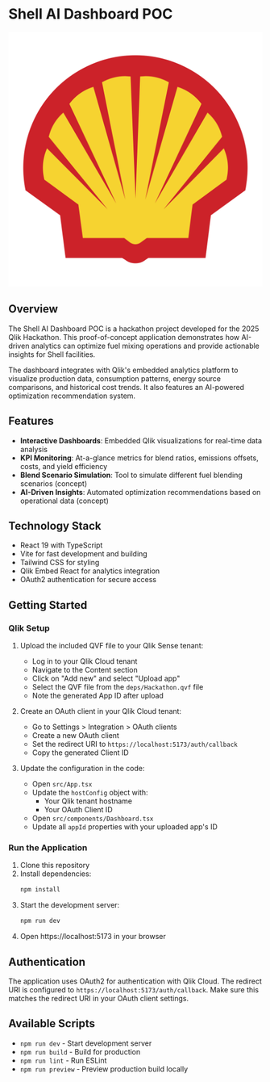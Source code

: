 # Shell AI Dashboard POC

![Shell Logo](/public/shell-pecten.svg)

## Overview

The Shell AI Dashboard POC is a hackathon project developed for the 2025 Qlik Hackathon. This proof-of-concept application demonstrates how AI-driven analytics can optimize fuel mixing operations and provide actionable insights for Shell facilities.

The dashboard integrates with Qlik's embedded analytics platform to visualize production data, consumption patterns, energy source comparisons, and historical cost trends. It also features an AI-powered optimization recommendation system.

## Features

- **Interactive Dashboards**: Embedded Qlik visualizations for real-time data analysis
- **KPI Monitoring**: At-a-glance metrics for blend ratios, emissions offsets, costs, and yield efficiency
- **Blend Scenario Simulation**: Tool to simulate different fuel blending scenarios (concept)
- **AI-Driven Insights**: Automated optimization recommendations based on operational data (concept)

## Technology Stack

- React 19 with TypeScript
- Vite for fast development and building
- Tailwind CSS for styling
- Qlik Embed React for analytics integration
- OAuth2 authentication for secure access

## Getting Started

### Qlik Setup

1. Upload the included QVF file to your Qlik Sense tenant:
   - Log in to your Qlik Cloud tenant
   - Navigate to the Content section
   - Click on "Add new" and select "Upload app"
   - Select the QVF file from the `deps/Hackathon.qvf` file
   - Note the generated App ID after upload

2. Create an OAuth client in your Qlik Cloud tenant:
   - Go to Settings > Integration > OAuth clients
   - Create a new OAuth client
   - Set the redirect URI to `https://localhost:5173/auth/callback`
   - Copy the generated Client ID

3. Update the configuration in the code:
   - Open `src/App.tsx`
   - Update the `hostConfig` object with:
     - Your Qlik tenant hostname
     - Your OAuth Client ID
   - Open `src/components/Dashboard.tsx` 
   - Update all `appId` properties with your uploaded app's ID

### Run the Application

1. Clone this repository
2. Install dependencies:
   ```bash
   npm install
   ```
3. Start the development server:
   ```bash
   npm run dev
   ```
4. Open https://localhost:5173 in your browser

## Authentication

The application uses OAuth2 for authentication with Qlik Cloud. The redirect URI is configured to `https://localhost:5173/auth/callback`. Make sure this matches the redirect URI in your OAuth client settings.

## Available Scripts

- `npm run dev` - Start development server
- `npm run build` - Build for production
- `npm run lint` - Run ESLint
- `npm run preview` - Preview production build locally
